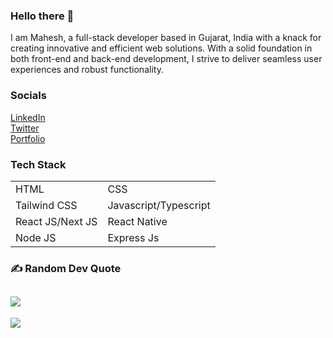 ### Hello there 👋
I am Mahesh, a full-stack developer based in Gujarat, India with a knack for creating innovative and efficient web solutions. With a solid foundation in both front-end and back-end development, I strive to deliver seamless user experiences and robust functionality.<br>

### Socials
[LinkedIn](https://www.linkedin.com/in/mahesh-odedara-392257239/) <br>
[Twitter](https://twitter.com/ichmahesh) <br>
[Portfolio](https://maheshodedara.vercel.app)

### Tech Stack

<table>
  <tbody>
    <tr>
      <td>HTML</td>
      <td>CSS</td>
    </tr>
    <tr>
      <td>Tailwind CSS</td>
      <td>Javascript/Typescript</td>
    </tr>
    <tr>
      <td>React JS/Next JS</td>
      <td>React Native</td>
    </tr>
     <tr>
      <td>Node JS</td>
      <td>Express Js</td>
    </tr>
  </tbody>
  </table>

### ✍️ Random Dev Quote
![](https://quotes-github-readme.vercel.app/api?type=horizontal&theme=tokyonight)
---
[![](https://visitcount.itsvg.in/api?id=mahesh-143&icon=6&color=6)](https://visitcount.itsvg.in)

<!-- Proudly created with GPRM ( https://gprm.itsvg.in ) -->
